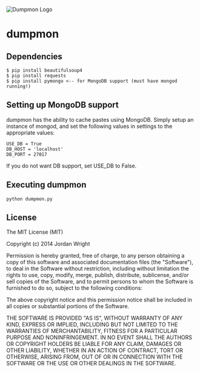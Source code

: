 ![Dumpmon Logo](assets/logo-small.png?raw=true)
# dumpmon

## Dependencies
	$ pip install beautifulsoup4
	$ pip install requests
	$ pip install pymongo <-- for MongoDB support (must have mongod running!)

## Setting up MongoDB support
dumpmon has the ability to cache pastes using MongoDB. Simply setup an instance of mongod,
and set the following values in settings to the appropriate values:

	USE_DB = True
	DB_HOST = 'localhost'
	DB_PORT = 27017

If you do not want DB support, set USE_DB to False.

## Executing dumpmon

	python dumpmon.py

## License
The MIT License (MIT)

Copyright (c) 2014 Jordan Wright

Permission is hereby granted, free of charge, to any person obtaining a copy
of this software and associated documentation files (the "Software"), to deal
in the Software without restriction, including without limitation the rights
to use, copy, modify, merge, publish, distribute, sublicense, and/or sell
copies of the Software, and to permit persons to whom the Software is
furnished to do so, subject to the following conditions:

The above copyright notice and this permission notice shall be included in all
copies or substantial portions of the Software.

THE SOFTWARE IS PROVIDED "AS IS", WITHOUT WARRANTY OF ANY KIND, EXPRESS OR
IMPLIED, INCLUDING BUT NOT LIMITED TO THE WARRANTIES OF MERCHANTABILITY,
FITNESS FOR A PARTICULAR PURPOSE AND NONINFRINGEMENT. IN NO EVENT SHALL THE
AUTHORS OR COPYRIGHT HOLDERS BE LIABLE FOR ANY CLAIM, DAMAGES OR OTHER
LIABILITY, WHETHER IN AN ACTION OF CONTRACT, TORT OR OTHERWISE, ARISING FROM,
OUT OF OR IN CONNECTION WITH THE SOFTWARE OR THE USE OR OTHER DEALINGS IN THE
SOFTWARE.
